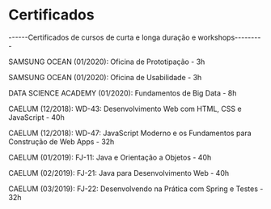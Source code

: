 # Certificados

------Certificados de cursos de curta e longa duração e workshops---------

SAMSUNG OCEAN (01/2020): Oficina de Prototipação - 3h

SAMSUNG OCEAN (01/2020): Oficina de Usabilidade - 3h

DATA SCIENCE ACADEMY (01/2020): Fundamentos de Big Data - 8h

CAELUM (12/2018): WD-43: Desenvolvimento Web com HTML, CSS e JavaScript - 40h

CAELUM (12/2018): WD-47: JavaScript Moderno e os Fundamentos para Construção de Web Apps - 32h

CAELUM (01/2019): FJ-11: Java e Orientação a Objetos - 40h

CAELUM (02/2019): FJ-21: Java para Desenvolvimento Web - 40h

CAELUM (03/2019): FJ-22: Desenvolvendo na Prática com Spring e Testes - 32h
